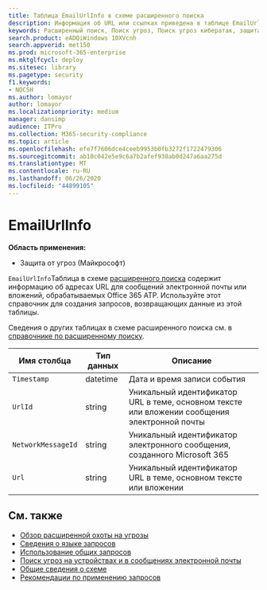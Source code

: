 ```yaml
---
title: Таблица EmailUrlInfo в схеме расширенного поиска
description: Информация об URL или ссылках приведена в таблице EmailUrlInfo схемы расширенного поиска.
keywords: Расширенный поиск, Поиск угроз, Поиск угроз кибератак, защита от угроз Майкрософт, Microsoft 365, MTP, m365, поиск, запрос, телеметрии, Справка по схеме, Кусто, таблица, столбец, тип данных, описание, Емаилурлинфо, идентификатор сетевого сообщения, URL-адрес, ссылка
search.product: eADQiWindows 10XVcnh
search.appverid: met150
ms.prod: microsoft-365-enterprise
ms.mktglfcycl: deploy
ms.sitesec: library
ms.pagetype: security
f1.keywords:
- NOCSH
ms.author: lomayor
author: lomayor
ms.localizationpriority: medium
manager: dansimp
audience: ITPro
ms.collection: M365-security-compliance
ms.topic: article
ms.openlocfilehash: efe7f7606dce4ceeb9953b0fb3272f1722479306
ms.sourcegitcommit: ab10c042e5e9c6a7b2afef930ab0d247a6aa275d
ms.translationtype: MT
ms.contentlocale: ru-RU
ms.lasthandoff: 06/26/2020
ms.locfileid: "44899105"
---
```

# <a name="emailurlinfo"></a>EmailUrlInfo

**Область применения:**
- Защита от угроз (Майкрософт)

`EmailUrlInfo`Таблица в схеме [расширенного поиска](advanced-hunting-overview.md) содержит информацию об адресах URL для сообщений электронной почты или вложений, обрабатываемых Office 365 ATP. Используйте этот справочник для создания запросов, возвращающих данные из этой таблицы.

Сведения о других таблицах в схеме расширенного поиска см. в [справочнике по расширенному поиску](advanced-hunting-schema-tables.md).

| Имя столбца | Тип данных | Описание |
|-------------|-----------|-------------|
| `Timestamp` | datetime | Дата и время записи события |
| `UrlId` | string | Уникальный идентификатор URL в теме, основном тексте или вложении сообщения электронной почты |
| `NetworkMessageId` | string | Уникальный идентификатор электронного сообщения, созданного Microsoft 365 |
| `Url` | string | Уникальный идентификатор URL в теме, основном тексте или вложении |

## <a name="related-topics"></a>См. также
- [Обзор расширенной охоты на угрозы](advanced-hunting-overview.md)
- [Сведения о языке запросов](advanced-hunting-query-language.md)
- [Использование общих запросов](advanced-hunting-shared-queries.md)
- [Поиск угроз на устройствах и в сообщениях электронной почты](advanced-hunting-query-emails-devices.md)
- [Общие сведения о схеме](advanced-hunting-schema-tables.md)
- [Рекомендации по применению запросов](advanced-hunting-best-practices.md)
